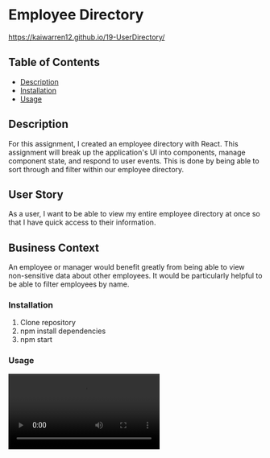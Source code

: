 # Employee Directory
https://kaiwarren12.github.io/19-UserDirectory/

## Table of Contents
* [Description](#Description)
* [Installation](#Installation)
* [Usage](#Usage)

## Description
For this assignment, I created an employee directory with React. This assignment will break up the application's UI into components, manage component state, and respond to user events. This is done by being able to sort through and filter within our employee directory. 

## User Story

 As a user, I want to be able to view my entire employee directory at once so that I have quick access to their information.

## Business Context

An employee or manager would benefit greatly from being able to view non-sensitive data about other employees. It would be particularly helpful to be able to filter employees by name.

### Installation
1. Clone repository
2. npm install dependencies
3. npm start

### Usage
![Demo](reactApp.mp4)
